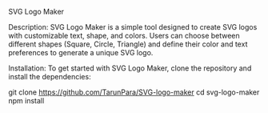 SVG Logo Maker

Description:
SVG Logo Maker is a simple tool designed to create SVG logos with customizable text, shape, and colors. Users can choose between different shapes (Square, Circle, Triangle) and define their color and text preferences to generate a unique SVG logo.

Installation:
To get started with SVG Logo Maker, clone the repository and install the dependencies:

git clone https://github.com/TarunPara/SVG-logo-maker
cd svg-logo-maker
npm install


